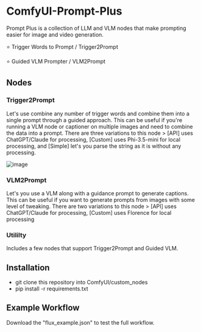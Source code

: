 # ComfyUI-Prompt-Plus
Prompt Plus is a collection of LLM and VLM nodes that make prompting easier for image and video generation.

⭐ Trigger Words to Prompt / Trigger2Prompt

⭐ Guided VLM Prompter / VLM2Prompt

## Nodes
### Trigger2Prompt
Let's use combine any number of trigger words and combine them into a single prompt through a guided approach. This can be useful if you're running a VLM node or captioner on multiple images and need to combine the data into a prompt.
There are three variations to this node > [API] uses ChatGPT/Claude for processing, [Custom] uses Phi-3.5-mini for local processing, and [Simple] let's you parse the string as it is without any processing.

![image](https://github.com/user-attachments/assets/5f3cf352-15d6-4a15-b8e6-26c329b8bbda)

### VLM2Prompt
Let's you use a VLM along with a guidance prompt to generate captions. This can be useful if you want to generate prompts from images with some level of tweaking.
There are two variations to this node > [API] uses ChatGPT/Claude for processing, [Custom] uses Florence for local processing

### Utililty
Includes a few nodes that support Trigger2Prompt and Guided VLM.

## Installation

- git clone this repository into ComfyUI/custom_nodes
- pip install -r requirements.txt

## Example Workflow


Download the "flux_example.json" to test the full workflow.

